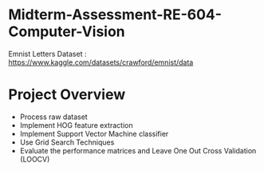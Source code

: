 # Midterm-Assessment-RE-604-Computer-Vision

Emnist Letters Dataset : https://www.kaggle.com/datasets/crawford/emnist/data  

# Project Overview
- Process raw dataset
- Implement HOG feature extraction
- Implement Support Vector Machine classifier
- Use Grid Search Techniques 
- Evaluate the performance matrices and Leave One Out Cross Validation (LOOCV)
